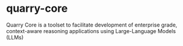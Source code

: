 # quarry-core
Quarry Core is a toolset to facilitate development of enterprise grade, context-aware reasoning applications using Large-Language Models (LLMs)
